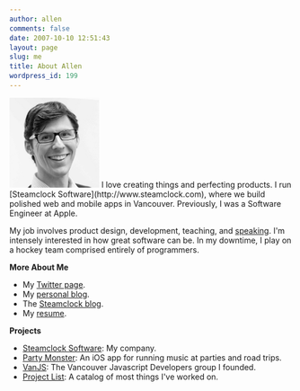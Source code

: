 ```yaml
---
author: allen
comments: false
date: 2007-10-10 12:51:43
layout: page
slug: me
title: About Allen
wordpress_id: 199
---
```


<img src='/images/apike-2013-bw.jpg' style='max-width: 160px'>
I love creating things and perfecting products. I run [Steamclock Software](http://www.steamclock.com), where we build polished web and mobile apps in Vancouver. Previously, I was a Software Engineer at Apple.

My job involves product design, development, teaching, and [speaking](http://lanyrd.com/profile/apike/). I'm intensely interested in how great software can be. In my downtime, I play on a hockey team comprised entirely of programmers.

**More About Me**
* My [Twitter page](https://twitter.com/apike).
* My [personal blog](/).
* The [Steamclock blog](http://www.steamclock.com/blog/).
* My [resume](/resume/).

**Projects**
* [Steamclock Software](http://www.steamclock.com/): My company.
* [Party Monster](http://www.steamclock.com/partymonster/): An iOS app for running music at parties and road trips.
* [VanJS](http://www.vanjs.com/): The Vancouver Javascript Developers group I founded.
* [Project List](/projects/): A catalog of most things I've worked on.

